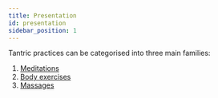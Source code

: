 ```yaml
---
title: Presentation
id: presentation
sidebar_position: 1
---
```


Tantric practices can be categorised into three main families:

1. [Meditations](meditation/introduction.md)
1. [Body exercises](exercices/introduction.md)
1. [Massages](massages/introduction.md)
